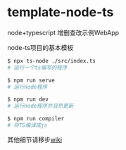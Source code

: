# template-node-ts
node+typescript 增删查改示例WebApp

node-ts项目的基本模板

``` bash
$ npx ts-node ./src/index.ts
# 运行一个ts编写的程序

$ npm run serve
# 运行node程序

$ npm run dev
# 运行node程序并且热更新

$ npm run compiler
# 将TS编译成js
```

其他细节请移步[wiki](https://github.com/fish-node/template-node-ts/wiki)
